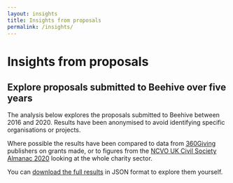 ```yaml
---
layout: insights
title: Insights from proposals
permalink: /insights/
---
```


# Insights from proposals

## Explore proposals submitted to Beehive over five years

The analysis below explores the proposals submitted to Beehive between 2016 and 2020.
Results have been anonymised to avoid identifying specific organisations or projects.

Where possible the results have been compared to data from [360Giving](https://threesixtygiving.org/) publishers on grants made,
or to figures from the [NCVO UK Civil Society Almanac 2020](https://data.ncvo.org.uk/) looking at the whole charity sector.

You can <a href="/results.json">download the full results</a> in JSON format to explore them yourself.
